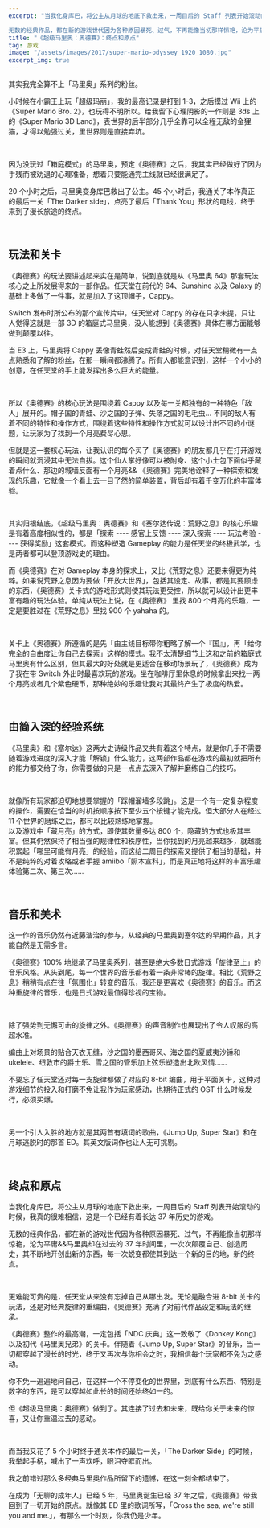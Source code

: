 ```yaml
---
excerpt: "当我化身库巴，将公主从月球的地底下救出来，一周目后的 Staff 列表开始滚动的时候，我真的很难相信，这是一个已经有着长达 37 年历史的游戏。

无数的经典作品，都在新的游戏世代因为各种原因暴死、过气，不再能像当初那样惊艳，沦为平庸……马里奥却在过去的 37 年时间里，一次次颠覆自己、创造历史，其不断地开创出新的东西，每一次蜕变都使其到达一个新的目的地，新的终点。"
title: "《超级马里奥：奥德赛》：终点和原点"
tag: 游戏
image: "/assets/images/2017/super-mario-odyssey_1920_1080.jpg"
excerpt_img: true
---
```


其实我完全算不上「马里奥」系列的粉丝。  

小时候在小霸王上玩「超级玛丽」，我的最高记录是打到 1-3，之后摸过 Wii 上的《Super Mario Bro. 2》，也玩得不明所以。给我留下心理阴影的一作则是 3ds 上的《Super Mario 3D Land》，表世界的后半部分几乎全靠可以全程无敌的金狸猫，才得以勉强过关，里世界则是直接弃坑。

<br>

因为没玩过「箱庭模式」的马里奥，预定《奥德赛》之后，我其实已经做好了因为手残而被劝退的心理准备，想着只要能通完主线就已经很满足了。  

20 个小时之后，马里奥变身库巴救出了公主。45 个小时后，我通关了本作真正的最后一关「The Darker side」，点亮了最后「Thank You」形状的电线，终于来到了漫长旅途的终点。

<br>

## 玩法和关卡
《奥德赛》的玩法要讲述起来实在是简单，说到底就是从《马里奥 64》那套玩法核心之上所发展得来的一部作品。任天堂在前代的 64、Sunshine 以及 Galaxy 的基础上多做了一件事，就是加入了这顶帽子，Cappy。  

Switch 发布时所公布的那个宣传片中，任天堂对 Cappy 的存在只字未提，只让人觉得这就是一部 3D 的箱庭式马里奥，没人能想到《奥德赛》具体在哪方面能够做到颠覆以往。  

当 E3 上，马里奥将 Cappy 丢像青蛙然后变成青蛙的时候，对任天堂稍微有一点点熟悉和了解的粉丝，在那一瞬间都沸腾了。所有人都能意识到，这样一个小小的创意，在任天堂的手上能发挥出多么巨大的能量。

<br>

所以《奥德赛》的核心玩法是围绕着 Cappy 以及每一关都独有的一种特色「敌人」展开的。帽子国的青蛙、沙之国的子弹、失落之国的毛毛虫… 不同的敌人有着不同的特性和操作方式，围绕着这些特性和操作方式就可以设计出不同的小谜题，让玩家为了找到一个月亮费尽心思。 

但就是这一套核心玩法，让我认识的每个买了《奥德赛》的朋友都几乎在打开游戏的瞬间就沉浸其中无法自拔。这个仙人掌好像可以被附身、这个小土包下面似乎藏着点什么、那边的城墙反面有一个月亮&& 《奥德赛》完美地诠释了一种探索和发现的乐趣，它就像一个看上去一目了然的简单装置，背后却有着千变万化的丰富体验。

<br>

其实归根结底，《超级马里奥：奥德赛》和《塞尔达传说：荒野之息》的核心乐趣是有着高度相似性的，都是「探索 ---- 感官上反馈 ---- 深入探索 ---- 玩法考验 ---- 获得奖励」这套模式。而这种塑造 Gameplay 的能力是任天堂的终极武学，也是两者都可以登顶游戏史的理由。  

而《奥德赛》在对 Gameplay 本身的探求上，又比《荒野之息》还要来得更为纯粹。如果说荒野之息因为要做「开放大世界」，包括其设定、故事，都是其要顾虑的东西，《奥德赛》关卡式的游戏形式则使其玩法更受控，所以就可以设计出更丰富有趣的玩法体验。单纯从玩法上说，在《奥德赛》 里找 800 个月亮的乐趣，一定是要胜过在《荒野之息》里找 900 个 yahaha 的。

<br>

关卡上《奥德赛》所遵循的是先「由主线目标带你粗略了解一个『国』」，再「给你完全的自由度让你自己去探索」这样的模式。我不太清楚细节上这和之前的箱庭式马里奥有什么区别，但其最大的好处就是更适合在移动场景玩了，《奥德赛》成为了我在带 Switch 外出时最喜欢玩的游戏。坐在咖啡厅里休息的时候拿出来找一两个月亮或者几个紫色硬币，那种绝妙的乐趣让我对其最终产生了极度的热爱。

<br>

## 由简入深的经验系统
《马里奥》和《塞尔达》这两大史诗级作品又共有着这个特点，就是你几乎不需要随着游戏进度的深入才能「解锁」什么能力，这两部作品都在游戏的最初就把所有的能力都交给了你，你需要做的只是一点点去深入了解并磨练自己的技巧。

<br>

就像所有玩家都迫切地想要掌握的「踩帽溜墙多段跳」。这是一个有一定复杂程度的操作，需要在恰当的时机按顺序按下至少五个按键才能完成。但大部分人在经过 11 个世界的磨练之后，都可以比较熟练地掌握。  
以及游戏中「藏月亮」的方式，即使其数量多达 800 个，隐藏的方式也极其丰富。但其仍然保持了相当强的规律性和秩序性，当你找到的月亮越来越多，就越能积累起「哪里可能有月亮」的经验，而这给二周目的探索又提供了相当的基础，并不是纯粹的对着攻略或者手握 amiibo「照本宣科」，而是真正地将这样的丰富乐趣体验第二次、第三次……

<br>

## 音乐和美术

这一作的音乐仍然有近藤浩治的参与，从经典的马里奥到塞尔达的早期作品，其才能自然是无需多言。  

《奥德赛》100% 地继承了马里奥系列，甚至是绝大多数日式游戏「旋律至上」的音乐风格。从头到尾，每一个世界的音乐都有着一条非常棒的旋律。相比《荒野之息》稍稍有点在往「氛围化」转变的音乐，我还是更喜欢《奥德赛》的音乐。而这种重旋律的音乐，也是日式游戏最值得珍视的宝物。

<br>

除了强势到无懈可击的旋律之外。《奥德赛》的声音制作也展现出了令人叹服的高超水准。  

编曲上对场景的贴合天衣无缝，沙之国的墨西哥风、海之国的夏威夷沙锤和 ukelele、纽敦市的爵士乐、雪之国的管乐加上弦乐塑造出北欧风情……

不要忘了任天堂还对每一支旋律都做了对应的 8-bit 编曲，用于平面关卡，这种对游戏细节的投入和打磨不免让我作为玩家感动，也期待正式的 OST 什么时候发行，必须买爆。

<br>

另一个引人入胜的地方就是其两首有填词的歌曲，《Jump Up, Super Star》和在月球逃脱时的那首 ED。其英文版词作也让人无可挑剔。

<br>

## 终点和原点
当我化身库巴，将公主从月球的地底下救出来，一周目后的 Staff 列表开始滚动的时候，我真的很难相信，这是一个已经有着长达 37 年历史的游戏。  

无数的经典作品，都在新的游戏世代因为各种原因暴死、过气，不再能像当初那样惊艳，沦为平庸&&马里奥却在过去的 37 年时间里，一次次颠覆自己、创造历史，其不断地开创出新的东西，每一次蜕变都使其到达一个新的目的地，新的终点。

<br>

更难能可贵的是，任天堂从来没有忘掉自己从哪出发。无论是融合进 8-bit 关卡的玩法，还是对经典旋律的重编曲，《奥德赛》充满了对前代作品设定和玩法的继承。  

《奥德赛》整作的最高潮，一定包括「NDC 庆典」这一致敬了《Donkey Kong》以及初代《马里奥兄弟》的关卡。伴随着《Jump Up, Super Star》的音乐，当一切都穿越了漫长的时光，终于又再次与你相会之时，我相信每个玩家都不免为之感动。  

你不免一遍遍地问自己，在这样一个不停变化的世界里，到底有什么东西、特别是数字的东西，是可以穿越如此长的时间还始终如一的。  

但《超级马里奥：奥德赛》做到了。其连接了过去和未来，既给你关于未来的惊喜，又让你重温过去的感动。

<br>

而当我又花了 5 个小时终于通关本作的最后一关，「The Darker Side」的时候，我举起手柄，喊出了一声欢呼，眼泪夺眶而出。  

我之前错过那么多经典马里奥作品所留下的遗憾，在这一刻全都结束了。  

在成为「无聊的成年人」已经 5 年，马里奥诞生已经 37 年之后，《奥德赛》带我回到了一切开始的原点。就像其 ED 里的歌词所写，「Cross the sea, we're still you and me.」，有那么一个时刻，你我仍是少年。
